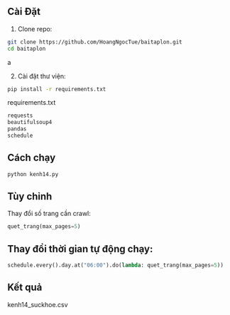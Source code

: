 ## Cài Đặt

1. Clone repo:

```bash
git clone https://github.com/HoangNgocTue/baitaplon.git
cd baitaplon
```
a

2. Cài đặt thư viện:
```bash
pip install -r requirements.txt
```

requirements.txt
```bash
requests
beautifulsoup4
pandas
schedule
```


## Cách chạy

```bash
python kenh14.py
```

## Tùy chỉnh
Thay đổi số trang cần crawl:
```python
quet_trang(max_pages=5)  
```

## Thay đổi thời gian tự động chạy:
```python
schedule.every().day.at("06:00").do(lambda: quet_trang(max_pages=5)) 
```
## Kết quả

kenh14_suckhoe.csv
